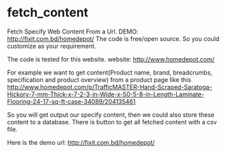 # fetch_content
Fetch Specify Web Content From a Url.
DEMO: http://fixit.com.bd/homedepot/
The code is free/open source. So you could customize as your requirement.

The code is tested for this website.
website: http://www.homedepot.com/

For example we want to get content(Product name, brand, breadcrumbs, specification and product overview) from a product page like this
http://www.homedepot.com/p/TrafficMASTER-Hand-Scraped-Saratoga-Hickory-7-mm-Thick-x-7-2-3-in-Wide-x-50-5-8-in-Length-Laminate-Flooring-24-17-sq-ft-case-34089/204135461

So you will get output our specify content, then we could also store these content to a database.
There is button to get all fetched content with a csv file.

Here is the demo url:
http://fixit.com.bd/homedepot/
